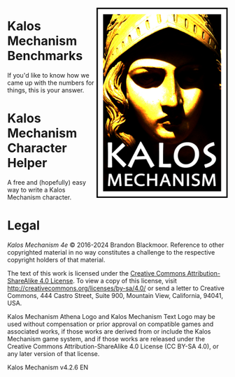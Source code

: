 <img align="right" src="https://github.com/bblackmoor/kalos/blob/main/images/Kalos_Mechanism_logo.jpg" width="300" alt="Kalos Mechanism logo" 
/>
# Kalos Mechanism Benchmarks
If you'd like to know how we came up with the numbers for things, this is your answer.

# Kalos Mechanism Character Helper
A free and (hopefully) easy way to write a Kalos Mechanism character.

# Legal
*Kalos Mechanism 4e* &copy; 2016-2024 Brandon Blackmoor. Reference to other copyrighted material in no way constitutes a challenge to the respective copyright holders of that material.

The text of this work is licensed under the <a href="http://creativecommons.org/licenses/by-sa/4.0/">Creative Commons Attribution-ShareAlike 4.0 License</a>. To view a copy of this license, visit <a href="http://creativecommons.org/licenses/by-sa/4.0/">http://creativecommons.org/licenses/by-sa/4.0/</a> or send a letter to Creative Commons, 444 Castro Street, Suite 900, Mountain View, California, 94041, USA.

Kalos Mechanism Athena Logo and Kalos Mechanism Text Logo may be used without compensation or prior approval on compatible games and associated works, if those works are derived from or include the Kalos Mechanism game system, and if those works are released under the Creative Commons Attribution-ShareAlike 4.0 License (CC BY-SA 4.0), or any later version of that license.

Kalos Mechanism v4.2.6 EN
